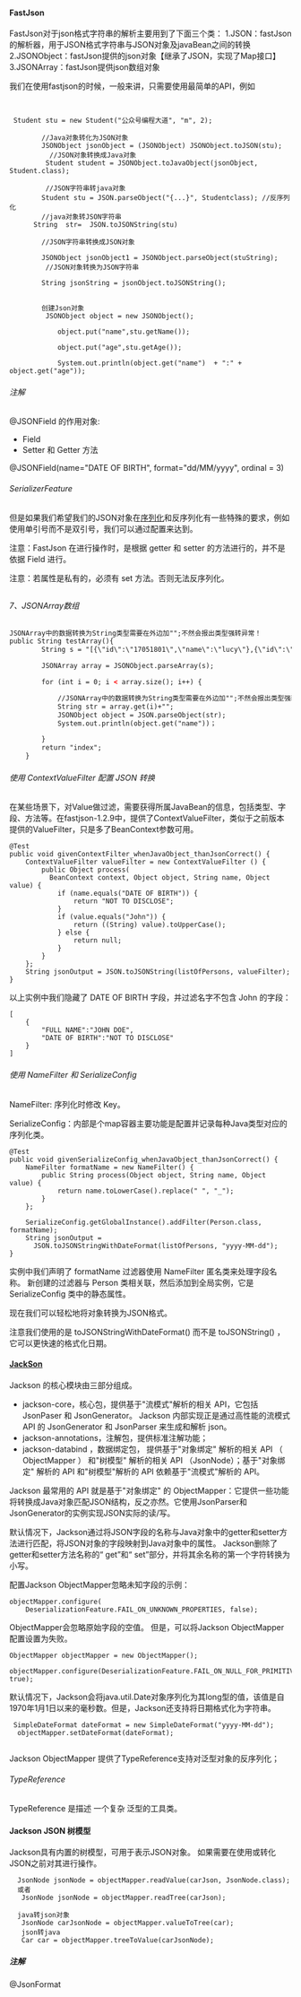 #### FastJson

FastJson对于json格式字符串的解析主要用到了下面三个类：
1.JSON：fastJson的解析器，用于JSON格式字符串与JSON对象及javaBean之间的转换
2.JSONObject：fastJson提供的json对象【继承了JSON，实现了Map接口】
3.JSONArray：fastJson提供json数组对象

我们在使用fastjson的时候，一般来讲，只需要使用最简单的API，例如

```


 Student stu = new Student("公众号编程大道", "m", 2);

        //Java对象转化为JSON对象
        JSONObject jsonObject = (JSONObject) JSONObject.toJSON(stu);
          //JSON对象转换成Java对象
         Student student = JSONObject.toJavaObject(jsonObject, Student.class);
         
         //JSON字符串转java对象
        Student stu = JSON.parseObject("{...}", Studentclass); //反序列化
        //java对象转JSON字符串
      String  str=  JSON.toJSONString(stu)
   
        //JSON字符串转换成JSON对象

        JSONObject jsonObject1 = JSONObject.parseObject(stuString);
         //JSON对象转换为JSON字符串

        String jsonString = jsonObject.toJSONString();
        
        
        创建Json对象
         JSONObject object = new JSONObject();

            object.put("name",stu.getName());

            object.put("age",stu.getAge());

            System.out.println(object.get("name")  + ":" + object.get("age"));

```



###### 注解

@JSONField 的作用对象:

- Field
- Setter 和 Getter 方法

@JSONField(name="DATE OF BIRTH", format="dd/MM/yyyy", ordinal = 3)

###### SerializerFeature

但是如果我们希望我们的JSON对象在[序列化](https://so.csdn.net/so/search?q=序列化&spm=1001.2101.3001.7020)和反序列化有一些特殊的要求，例如使用单引号而不是双引号，我们可以通过配置来达到。

注意：FastJson 在进行操作时，是根据 getter 和 setter 的方法进行的，并不是依据 Field 进行。

注意：若属性是私有的，必须有 set 方法。否则无法反序列化。



## 

######  7、JSONArray数组

```html
JSONArray中的数据转换为String类型需要在外边加"";不然会报出类型强转异常！
public String testArray(){
        String s = "[{\"id\":\"17051801\",\"name\":\"lucy\"},{\"id\":\"17051802\",\"name\":\"peter\"}]";

        JSONArray array = JSONObject.parseArray(s);

        for (int i = 0; i < array.size(); i++) {

            //JSONArray中的数据转换为String类型需要在外边加"";不然会报出类型强转异常！
            String str = array.get(i)+"";
            JSONObject object = JSON.parseObject(str);
            System.out.println(object.get("name"))；

        }
        return "index";
    }
```

###### 使用 ContextValueFilter 配置 JSON 转换

在某些场景下，对Value做过滤，需要获得所属JavaBean的信息，包括类型、字段、方法等。在fastjson-1.2.9中，提供了ContextValueFilter，类似于之前版本提供的ValueFilter，只是多了BeanContext参数可用。

```
@Test
public void givenContextFilter_whenJavaObject_thanJsonCorrect() {
    ContextValueFilter valueFilter = new ContextValueFilter () {
        public Object process(
          BeanContext context, Object object, String name, Object value) {
            if (name.equals("DATE OF BIRTH")) {
                return "NOT TO DISCLOSE";
            }
            if (value.equals("John")) {
                return ((String) value).toUpperCase();
            } else {
                return null;
            }
        }
    };
    String jsonOutput = JSON.toJSONString(listOfPersons, valueFilter);
}
```

以上实例中我们隐藏了 DATE OF BIRTH 字段，并过滤名字不包含 John 的字段：

```
[
    {
        "FULL NAME":"JOHN DOE",
        "DATE OF BIRTH":"NOT TO DISCLOSE"
    }
]
```

###### 使用 NameFilter 和 SerializeConfig

NameFilter: 序列化时修改 Key。

SerializeConfig：内部是个map容器主要功能是配置并记录每种Java类型对应的序列化类。

```
@Test
public void givenSerializeConfig_whenJavaObject_thanJsonCorrect() {
    NameFilter formatName = new NameFilter() {
        public String process(Object object, String name, Object value) {
            return name.toLowerCase().replace(" ", "_");
        }
    };
     
    SerializeConfig.getGlobalInstance().addFilter(Person.class,  formatName);
    String jsonOutput =
      JSON.toJSONStringWithDateFormat(listOfPersons, "yyyy-MM-dd");
}
```

实例中我们声明了 formatName 过滤器使用 NameFilter 匿名类来处理字段名称。 新创建的过滤器与 Person 类相关联，然后添加到全局实例，它是 SerializeConfig 类中的静态属性。

现在我们可以轻松地将对象转换为JSON格式。

注意我们使用的是 toJSONStringWithDateFormat() 而不是 toJSONString() ，它可以更快速的格式化日期。

#### [JackSon](https://juejin.cn/post/6844904166809157639)

Jackson 的核心模块由三部分组成。

- jackson-core，核心包，提供基于"流模式"解析的相关 API，它包括 JsonPaser 和 JsonGenerator。 Jackson 内部实现正是通过高性能的流模式 API 的 JsonGenerator 和 JsonParser 来生成和解析 json。
- jackson-annotations，注解包，提供标准注解功能；
- jackson-databind ，数据绑定包， 提供基于"对象绑定" 解析的相关 API （ ObjectMapper ） 和"树模型" 解析的相关 API （JsonNode）；基于"对象绑定" 解析的 API 和"树模型"解析的 API 依赖基于"流模式"解析的 API。




Jackson 最常用的 API 就是基于"对象绑定" 的 ObjectMapper：它提供一些功能将转换成Java对象匹配JSON结构，反之亦然。它使用JsonParser和JsonGenerator的实例实现JSON实际的读/写。

默认情况下，Jackson通过将JSON字段的名称与Java对象中的getter和setter方法进行匹配，将JSON对象的字段映射到Java对象中的属性。 Jackson删除了getter和setter方法名称的“ get”和“ set”部分，并将其余名称的第一个字符转换为小写。

配置Jackson ObjectMapper忽略未知字段的示例：

```
objectMapper.configure(
    DeserializationFeature.FAIL_ON_UNKNOWN_PROPERTIES, false);
```

ObjectMapper会忽略原始字段的空值。 但是，可以将Jackson ObjectMapper配置设置为失败。

```
ObjectMapper objectMapper = new ObjectMapper();

objectMapper.configure(DeserializationFeature.FAIL_ON_NULL_FOR_PRIMITIVES, true);
```


​       默认情况下，Jackson会将java.util.Date对象序列化为其long型的值，该值是自1970年1月1日以来的毫秒数。但是，Jackson还支持将日期格式化为字符串。

```
 SimpleDateFormat dateFormat = new SimpleDateFormat("yyyy-MM-dd");
  objectMapper.setDateFormat(dateFormat);
  
```

Jackson ObjectMapper 提供了TypeReference支持对泛型对象的反序列化；

###### TypeReference

 TypeReference 是描述 一个复杂 泛型的工具类。

#### Jackson JSON 树模型

Jackson具有内置的树模型，可用于表示JSON对象。 如果需要在使用或转化JSON之前对其进行操作。

```
  JsonNode jsonNode = objectMapper.readValue(carJson, JsonNode.class);
  或者
   JsonNode jsonNode = objectMapper.readTree(carJson);
  
  java转json对象
   JsonNode carJsonNode = objectMapper.valueToTree(car);
   json转java
   Car car = objectMapper.treeToValue(carJsonNode);
```



##### 注解

@JsonFormat